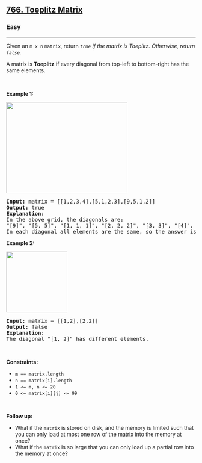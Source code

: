 <h2><a href="https://leetcode.com/problems/toeplitz-matrix/">766. Toeplitz Matrix</a></h2><h3>Easy</h3><hr><div style="user-select: auto;"><p style="user-select: auto;">Given an <code style="user-select: auto;">m x n</code> <code style="user-select: auto;">matrix</code>, return&nbsp;<em style="user-select: auto;"><code style="user-select: auto;">true</code>&nbsp;if the matrix is Toeplitz. Otherwise, return <code style="user-select: auto;">false</code>.</em></p>

<p style="user-select: auto;">A matrix is <strong style="user-select: auto;">Toeplitz</strong> if every diagonal from top-left to bottom-right has the same elements.</p>

<p style="user-select: auto;">&nbsp;</p>
<p style="user-select: auto;"><strong class="example" style="user-select: auto;">Example 1:</strong></p>
<img alt="" src="https://assets.leetcode.com/uploads/2020/11/04/ex1.jpg" style="width: 322px; height: 242px; user-select: auto;">
<pre style="position: relative; user-select: auto;"><strong style="user-select: auto;">Input:</strong> matrix = [[1,2,3,4],[5,1,2,3],[9,5,1,2]]
<strong style="user-select: auto;">Output:</strong> true
<strong style="user-select: auto;">Explanation:</strong>
In the above grid, the&nbsp;diagonals are:
"[9]", "[5, 5]", "[1, 1, 1]", "[2, 2, 2]", "[3, 3]", "[4]".
In each diagonal all elements are the same, so the answer is True.
<div class="open_grepper_editor" title="Edit &amp; Save To Grepper" style="user-select: auto;"></div></pre>

<p style="user-select: auto;"><strong class="example" style="user-select: auto;">Example 2:</strong></p>
<img alt="" src="https://assets.leetcode.com/uploads/2020/11/04/ex2.jpg" style="width: 162px; height: 162px; user-select: auto;">
<pre style="position: relative; user-select: auto;"><strong style="user-select: auto;">Input:</strong> matrix = [[1,2],[2,2]]
<strong style="user-select: auto;">Output:</strong> false
<strong style="user-select: auto;">Explanation:</strong>
The diagonal "[1, 2]" has different elements.
<div class="open_grepper_editor" title="Edit &amp; Save To Grepper" style="user-select: auto;"></div></pre>

<p style="user-select: auto;">&nbsp;</p>
<p style="user-select: auto;"><strong style="user-select: auto;">Constraints:</strong></p>

<ul style="user-select: auto;">
	<li style="user-select: auto;"><code style="user-select: auto;">m == matrix.length</code></li>
	<li style="user-select: auto;"><code style="user-select: auto;">n == matrix[i].length</code></li>
	<li style="user-select: auto;"><code style="user-select: auto;">1 &lt;= m, n &lt;= 20</code></li>
	<li style="user-select: auto;"><code style="user-select: auto;">0 &lt;= matrix[i][j] &lt;= 99</code></li>
</ul>

<p style="user-select: auto;">&nbsp;</p>
<p style="user-select: auto;"><strong style="user-select: auto;">Follow up:</strong></p>

<ul style="user-select: auto;">
	<li style="user-select: auto;">What if the <code style="user-select: auto;">matrix</code> is stored on disk, and the memory is limited such that you can only load at most one row of the matrix into the memory at once?</li>
	<li style="user-select: auto;">What if the <code style="user-select: auto;">matrix</code> is so large that you can only load up a partial row into the memory at once?</li>
</ul>
</div>